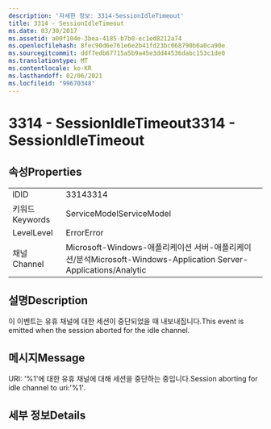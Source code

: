 ```yaml
---
description: '자세한 정보: 3314-SessionIdleTimeout'
title: 3314 - SessionIdleTimeout
ms.date: 03/30/2017
ms.assetid: a00f104e-3bea-4185-b7b0-ec1ed8212a74
ms.openlocfilehash: 8fec90d6e761e6e2b41fd23bc068790b6a0ca90e
ms.sourcegitcommit: ddf7edb67715a5b9a45e3dd44536dabc153c1de0
ms.translationtype: MT
ms.contentlocale: ko-KR
ms.lasthandoff: 02/06/2021
ms.locfileid: "99670348"
---
```

# <a name="3314---sessionidletimeout"></a><span data-ttu-id="60a62-103">3314 - SessionIdleTimeout</span><span class="sxs-lookup"><span data-stu-id="60a62-103">3314 - SessionIdleTimeout</span></span>

## <a name="properties"></a><span data-ttu-id="60a62-104">속성</span><span class="sxs-lookup"><span data-stu-id="60a62-104">Properties</span></span>  
  
|||  
|-|-|  
|<span data-ttu-id="60a62-105">ID</span><span class="sxs-lookup"><span data-stu-id="60a62-105">ID</span></span>|<span data-ttu-id="60a62-106">3314</span><span class="sxs-lookup"><span data-stu-id="60a62-106">3314</span></span>|  
|<span data-ttu-id="60a62-107">키워드</span><span class="sxs-lookup"><span data-stu-id="60a62-107">Keywords</span></span>|<span data-ttu-id="60a62-108">ServiceModel</span><span class="sxs-lookup"><span data-stu-id="60a62-108">ServiceModel</span></span>|  
|<span data-ttu-id="60a62-109">Level</span><span class="sxs-lookup"><span data-stu-id="60a62-109">Level</span></span>|<span data-ttu-id="60a62-110">Error</span><span class="sxs-lookup"><span data-stu-id="60a62-110">Error</span></span>|  
|<span data-ttu-id="60a62-111">채널</span><span class="sxs-lookup"><span data-stu-id="60a62-111">Channel</span></span>|<span data-ttu-id="60a62-112">Microsoft-Windows-애플리케이션 서버-애플리케이션/분석</span><span class="sxs-lookup"><span data-stu-id="60a62-112">Microsoft-Windows-Application Server-Applications/Analytic</span></span>|  
  
## <a name="description"></a><span data-ttu-id="60a62-113">설명</span><span class="sxs-lookup"><span data-stu-id="60a62-113">Description</span></span>  

 <span data-ttu-id="60a62-114">이 이벤트는 유휴 채널에 대한 세션이 중단되었을 때 내보내집니다.</span><span class="sxs-lookup"><span data-stu-id="60a62-114">This event is emitted when the session aborted for the idle channel.</span></span>  
  
## <a name="message"></a><span data-ttu-id="60a62-115">메시지</span><span class="sxs-lookup"><span data-stu-id="60a62-115">Message</span></span>  

 <span data-ttu-id="60a62-116">URI: '%1'에 대한 유휴 채널에 대해 세션을 중단하는 중입니다.</span><span class="sxs-lookup"><span data-stu-id="60a62-116">Session aborting for idle channel to uri:'%1'.</span></span>  
  
## <a name="details"></a><span data-ttu-id="60a62-117">세부 정보</span><span class="sxs-lookup"><span data-stu-id="60a62-117">Details</span></span>
